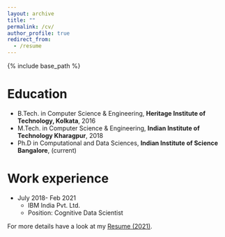 ```yaml
---
layout: archive
title: ""
permalink: /cv/
author_profile: true
redirect_from:
  - /resume
---
```


{% include base_path %}

Education
======
* B.Tech. in Computer Science & Engineering, **Heritage Institute of Technology, Kolkata**, 2016
* M.Tech. in Computer Science & Engineering, **Indian Institute of Technology Kharagpur**, 2018
* Ph.D in Computational and Data Sciences, **Indian Institute of Science Bangalore**, (current)

Work experience
======
* July 2018- Feb 2021
  * IBM India Pvt. Ltd.
  * Position: Cognitive Data Scientist
  
For more details have a look at my [Resume (2021)](https://abhipsabasu.github.io/files/Abhipsa_Resume.pdf).
